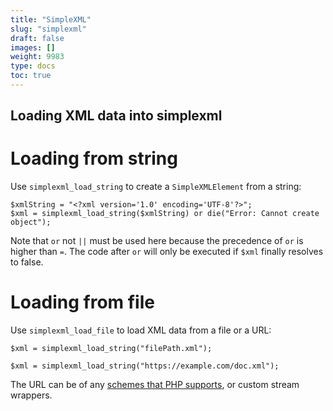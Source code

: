 ```yaml
---
title: "SimpleXML"
slug: "simplexml"
draft: false
images: []
weight: 9983
type: docs
toc: true
---
```


## Loading XML data into simplexml
# Loading from string
Use `simplexml_load_string` to create a `SimpleXMLElement` from a string:

    $xmlString = "<?xml version='1.0' encoding='UTF-8'?>";
    $xml = simplexml_load_string($xmlString) or die("Error: Cannot create object");

Note that `or` not `||` must be used here because the precedence of `or` is higher than `=`. The code after `or` will only be executed if `$xml` finally resolves to false.

# Loading from file
Use `simplexml_load_file` to load XML data from a file or a URL:

    $xml = simplexml_load_string("filePath.xml");

    $xml = simplexml_load_string("https://example.com/doc.xml");

The URL can be of any [schemes that PHP supports][supported-wrappers], or custom stream wrappers.

  [supported-wrappers]: http://php.net/wrappers

